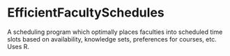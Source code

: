 # EfficientFacultySchedules
A scheduling program which optimally places faculties into scheduled time slots based on availability, knowledge sets, preferences for courses, etc. Uses R. 

